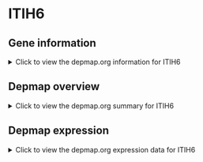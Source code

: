 <h1>ITIH6</h1>

<h2>Gene information</h2>
<details>
  <summary>Click to view the depmap.org information for ITIH6</summary>
  <iframe src="https://depmap.org/portal/gene/ITIH6?tab=about" style="border:none;width:100%;height:800px"></iframe>
</details>

<h2>Depmap overview</h2>
<details>
  <summary>Click to view the depmap.org summary for ITIH6</summary>
  <iframe src="https://depmap.org/portal/gene/ITIH6?tab=overview" style="border:none;width:100%;height:800px"></iframe>
</details>

<h2>Depmap expression</h2>
<details>
  <summary>Click to view the depmap.org expression data for ITIH6</summary>
  <iframe src="https://depmap.org/portal/gene/ITIH6?tab=characterization" style="border:none;width:100%;height:800px"></iframe>
</details>


<!--
<h2>Reactome Pathway diagram</h2>
PNAME
-->


